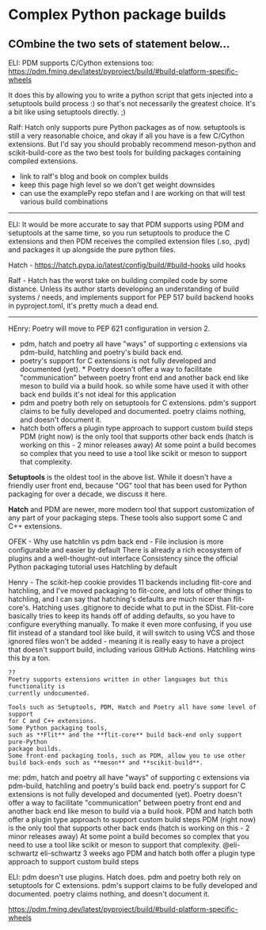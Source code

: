 # Complex Python package builds

## COmbine the two sets of statement below...
ELI:
PDM supports C/Cython extensions too: https://pdm.fming.dev/latest/pyproject/build/#build-platform-specific-wheels

It does this by allowing you to write a python script that gets injected into a setuptools build process :) so that's not necessarily the greatest choice. It's a bit like using setuptools directly. ;)

Ralf:
Hatch only supports pure Python packages as of now. setuptools is still a very reasonable choice, and okay if all you have is a few C/Cython extensions. But I'd say you should probably recommend meson-python and scikit-build-core as the two best tools for building packages containing compiled extensions.


* link to ralf's blog and book on complex builds
* keep this page high level so we don't get weight downsides
* can use the examplePy repo stefan and I are working on that will test various build combinations

*****

ELI: It would be more accurate to say that PDM supports using PDM and setuptools at the same time, so you run setuptools to produce the C extensions and then PDM receives the compiled extension files (.so, .pyd) and packages it up alongside the pure python files.

Hatch - https://hatch.pypa.io/latest/config/build/#build-hooks uild hooks

Ralf -
Hatch has the worst take on building compiled code by some distance. Unless its author starts developing an understanding of build systems / needs, and implements support for PEP 517 build backend hooks in pyproject.toml, it's pretty much a dead end.
****


 HEnry: Poetry will move to PEP 621 configuration in version 2.

* pdm, hatch and poetry all have "ways" of supporting c extensions via pdm-build, hatchling and poetry's build back end.
* poetry's support for C extensions is not fully developed and documented (yet). * Poetry doesn't offer a way to facilitate "communication" between poetry front end and another back end like meson to build via a build hook. so while some have used it with other back end builds it's not ideal for this application
* pdm and poetry both rely on setuptools for C extensions. pdm's support claims to be fully developed and documented. poetry claims nothing, and doesn't document it.
* hatch both offers a plugin type approach to support custom build steps
PDM (right now) is the only tool that supports other back ends (hatch is working on this - 2 minor releases away)
At some point a build becomes so complex that you need to use a tool like scikit or meson to support that complexity.



**Setuptools** is the oldest tool in the above list. While it doesn't have a
friendly user front end, because "OG" tool that has been used for Python packaging for over a decade, we discuss it here.

**Hatch** and PDM are newer, more modern tool that support customization of any
part of your packaging steps. These tools also support some C and C++
extensions.


OFEK - Why use hatchlin vs pdm back end -
File inclusion is more configurable and easier by default
There is already a rich ecosystem of plugins and a well-thought-out interface
Consistency since the official Python packaging tutorial uses Hatchling by default


Henry -
The scikit-hep cookie provides 11 backends including flit-core and hatchling, and I've moved packaging to flit-core, and lots of other things to hatchling, and I can say that hatching's defaults are much nicer than flit-core's. Hatching uses .gitignore to decide what to put in the SDist. Flit-core basically tries to keep its hands off of adding defaults, so you have to configure everything manually. To make it even more confusing, if you use flit instead of a standard tool like build, it will switch to using VCS and those ignored files won't be added - meaning it is really easy to have a project that doesn't support build, including various GitHub Actions. Hatchling wins this by a ton.

<!-- TODO: add - compatible with other build back ends eg pdm can work with hatchling

Eli:
poetry: supports it, but is undocumented and uses setuptools under the hood, they plan to change how this works and then document it
pdm-backend: supports it, and documents it -- and also uses setuptools under the hood
hatchling: permits you to define hooks for you to write your own custom build steps, including to build C++ extensions

-->



<!-- from eli about pdm
It would be more accurate to say that PDM supports using PDM and setuptools at the same time, so you run setuptools to produce the C extensions and then PDM receives the compiled extension files (.so, .pyd) and packages it up alongside the pure Python files.

Comment about hatch.
https://github.com/pyOpenSci/python-package-guide/pull/23#discussion_r1081108118

From ralf: There are no silver bullets here yet, no workflow tool is complete. Both Hatch and PDM are single-author tools, which is another concern. @eli-schwartz's assessment is unfortunately correct here I believe (at a high level at least, not sure about details). Hatch has the worst take on building compiled code by some distance. Unless its author starts developing an understanding of build systems / needs, and implements support for PEP 517 build backend hooks in pyproject.toml, it's pretty much a dead end.

-->

<!--TODO Add examples of builds using each of the tools below?

pdm, hatch and poetry all have "ways" of supporting c extensions via pdm-build, hatchling and poetry's build back end.
poetry's support for C extensions is not fully developed and documented (yet). Poetry doesn't offer a way to facilitate "communication" between poetry front end and another back end like meson to build via a build hook.
PDM and hatch both offer a plugin type approach to support custom build steps
PDM (right now) is the only tool that supports other back ends (hatch is working on this - 2 minor releases away)
At some point a build becomes so complex that you need to use a tool like scikit or meson to support that complexity.

CORRECTIONS:
pdm doesn't use plugins. Hatch does.
pdm and poetry both rely on setuptools for C extensions. pdm's support claims to be fully developed and documented. poetry claims nothing, and doesn't document it.

-->

```{note}
??
Poetry supports extensions written in other languages but this functionality is
currently undocumented.

Tools such as Setuptools, PDM, Hatch and Poetry all have some level of support
for C and C++ extensions.
Some Python packaging tools,
such as **Flit** and the **flit-core** build back-end only support pure-Python
package builds.
Some front-end packaging tools, such as PDM, allow you to use other
build back-ends such as **meson** and **scikit-build**.

```

me:
pdm, hatch and poetry all have "ways" of supporting c extensions via pdm-build, hatchling and poetry's build back end.
poetry's support for C extensions is not fully developed and documented (yet). Poetry doesn't offer a way to facilitate "communication" between poetry front end and another back end like meson to build via a build hook.
PDM and hatch both offer a plugin type approach to support custom build steps
PDM (right now) is the only tool that supports other back ends (hatch is working on this - 2 minor releases away)
At some point a build becomes so complex that you need to use a tool like scikit or meson to support that complexity.
@eli-schwartz eli-schwartz 3 weeks ago
PDM and hatch both offer a plugin type approach to support custom build steps

ELI:
pdm doesn't use plugins. Hatch does.
pdm and poetry both rely on setuptools for C extensions. pdm's support claims to be fully developed and documented. poetry claims nothing, and doesn't document it.


https://pdm.fming.dev/latest/pyproject/build/#build-platform-specific-wheels
